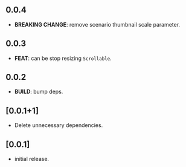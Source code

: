 ## 0.0.4

 - **BREAKING CHANGE**: remove scenario thumbnail scale parameter.

## 0.0.3

 - **FEAT**: can be stop resizing `Scrollable`.

## 0.0.2

 - **BUILD**: bump deps.

## [0.0.1+1]

- Delete unnecessary dependencies.

## [0.0.1]

- initial release.
